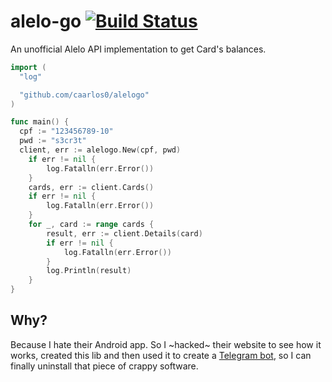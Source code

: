 # alelo-go [![Build Status](https://travis-ci.org/caarlos0/alelogo.svg?branch=master)](https://travis-ci.org/caarlos0/alelogo)

An unofficial Alelo API implementation to get Card's balances.

```go
import (
  "log"

  "github.com/caarlos0/alelogo"
)

func main() {
  cpf := "123456789-10"
  pwd := "s3cr3t"
  client, err := alelogo.New(cpf, pwd)
	if err != nil {
		log.Fatalln(err.Error())
	}
	cards, err := client.Cards()
	if err != nil {
		log.Fatalln(err.Error())
	}
	for _, card := range cards {
		result, err := client.Details(card)
		if err != nil {
			log.Fatalln(err.Error())
		}
		log.Println(result)
	}
}
```

## Why?

Because I hate their Android app. So I ~hacked~ their website to
see how it works, created this lib and then used it to create
a [Telegram bot](https://github.com/caarlos0/alelobot),
so I can finally uninstall that piece of crappy software.
